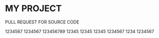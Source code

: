 # MY PROJECT 

PULL REQUEST FOR SOURCE CODE 

1234567
1234567
123456789
12345
12345
12345
1234567
1234
1234567
